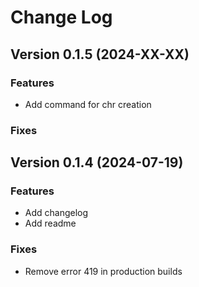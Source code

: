 # Change Log


## Version 0.1.5 (2024-XX-XX)

### Features

- Add command for chr creation

### Fixes


## Version 0.1.4 (2024-07-19)

### Features

- Add changelog
- Add readme

### Fixes

- Remove error 419 in production builds